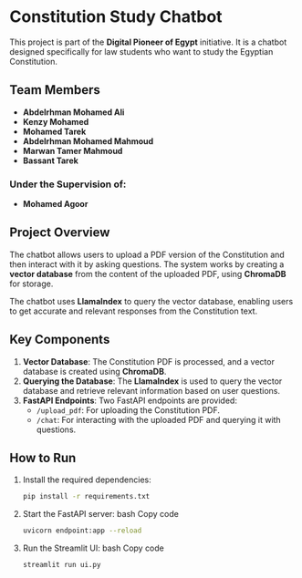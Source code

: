 # Constitution Study Chatbot

This project is part of the **Digital Pioneer of Egypt** initiative. It is a chatbot designed specifically for law students who want to study the Egyptian Constitution.

## Team Members
- **Abdelrhman Mohamed Ali**
- **Kenzy Mohamed**
- **Mohamed Tarek**
- **Abdelrhman Mohamed Mahmoud**
- **Marwan Tamer Mahmoud**
- **Bassant Tarek**

### Under the Supervision of:
- **Mohamed Agoor**

## Project Overview

The chatbot allows users to upload a PDF version of the Constitution and then interact with it by asking questions. The system works by creating a **vector database** from the content of the uploaded PDF, using **ChromaDB** for storage. 

The chatbot uses **LlamaIndex** to query the vector database, enabling users to get accurate and relevant responses from the Constitution text.

## Key Components

1. **Vector Database**: The Constitution PDF is processed, and a vector database is created using **ChromaDB**.
2. **Querying the Database**: The **LlamaIndex** is used to query the vector database and retrieve relevant information based on user questions.
3. **FastAPI Endpoints**: Two FastAPI endpoints are provided:
   - `/upload_pdf`: For uploading the Constitution PDF.
   - `/chat`: For interacting with the uploaded PDF and querying it with questions.
   
## How to Run

1. Install the required dependencies:
   ```bash
   pip install -r requirements.txt
    ```

2. Start the FastAPI server: bash Copy code
   ```bash
   uvicorn endpoint:app --reload
    ``` 
3. Run the Streamlit UI: bash Copy code 
   ```bash
   streamlit run ui.py
    ``` 


